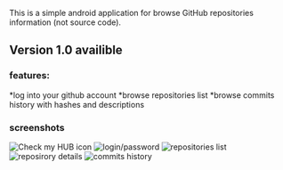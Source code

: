 This is a simple android application for browse GitHub repositories information (not source code).

## Version 1.0 availible

### features:
*log  into your github account
*browse repositories list
*browse commits history with hashes and descriptions

### screenshots
![Check my HUB icon](/screenshots/screenshot01.png "Check my HUB icon")
![login/password](/screenshots/screenshot02.png "login/password screen")
![repositories list](/screenshots/screenshot03.png "repositories list screen")
![reposirory details](/screenshots/screenshot04.png "reposirory details screen")
![commits history](/screenshots/screenshot05.png "commits history screen")
